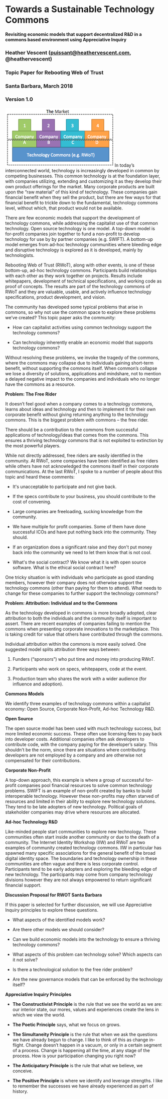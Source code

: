 # Towards a Sustainable Technology Commons

#### Revisiting economic models that support decentralized R&D in a commons based environment using Appreciative Inquiry

### Heather Vescent (<puissant@heathervescent.com>, @heathervescent)

### Topic Paper for Rebooting Web of Trust

### Santa Barbara, March 2018

### Version 1.0

![](./media/image1.png)In today’s interconnected world, technology
is increasingly developed in common by competing businesses. This common
technology is at the foundation layer, with companies utilizing,
extending and customizing it as they develop their own product offerings
for the market. Many corporate products are built upon the “raw
material” of this kind of technology. These companies gain financial
benefit when they sell the product, but there are few ways for that
financial benefit to trickle down to the fundamental, technology commons
level, without which, that product would not be available.

There are few economic models that support the development of technology
commons, while addressing the capitalist use of that common technology.
Open source technology is one model. A top-down model is for-profit
companies join together to fund a non-profit to develop technology for
use by by partner companies (e.g. SWIFT). A bottom-up model emerges from
ad-hoc technology communities where bleeding edge and disruptive
technology is explored as it is developed, mainly by technologists.

Rebooting Web of Trust (RWoT), along with other events, is one of these
bottom-up, ad-hoc technology commons. Participants build relationships
with each other as they work together on projects. Results include
whitepapers, development of technical specifications, and working code
as proof of concepts. The results are part of the technology commons of
RWoT and they are valuable, usable, and actively influence technology
specifications, product development, and vision.

The community has developed some typical problems that arise in commons,
so why not use the common space to explore these problems we’ve created?
This topic paper asks the community:

-   How can capitalist activities using common technology support the
    technology commons?

-   Can technology inherently enable an economic model that supports
    technology commons?

Without resolving these problems, we invoke the tragedy of the commons,
where the commons may collapse due to individuals gaining short-term
benefit, without supporting the commons itself. When common’s collapse
we lose a diversity of solutions, applications and mindshare, not to
mention a delayed negative impact to the companies and individuals who
no longer have the commons as a resource.

**Problem: The Free Rider**

It doesn’t feel good when a company comes to a technology commons,
learns about ideas and technology and then to implement it for their own
corporate benefit without giving returning anything to the technology
commons. This is the biggest problem with commons – the free rider.

There should be a contribution to the commons from successful
applications of technology/ideas that comes from the commons. This
ensures a thriving technology commons that is not exploited to
extinction by the most powerful players.

While not directly addressed, free riders are easily identified in the
community. At RWoT, some companies have been identified as free riders
while others have not acknowledged the commons itself in their corporate
communications. At the last RWoT, I spoke to a number of people about
this topic and heard these comments:

-   It's unacceptable to participate and not give back.

-   If the specs contribute to your business, you should contribute to
    the cost of convening.

-   Large companies are freeloading, sucking knowledge from
    the community.

-   We have multiple for profit companies. Some of them have done
    successful ICOs and have put nothing back into the community.
    They should.

-   If an organization does a significant raise and they don't put money
    back into the community we need to let them know that is not cool.

-   What's the social contract? We know what it is with open
    source software. What is the ethical social contract here?

One tricky situation is with individuals who participate as good
standing members, however their company does not otherwise support the
technology commons (other than paying for them to attend). What needs to
change for these companies to further support the technology commons?

**Problem: Attribution: Individual and to the Commons**

As the technology developed in commons is more broadly adopted, clear
attribution to both the individuals and the community itself is
important to assert. There are recent examples of companies failing to
mention the commons when presenting corporate innovations to the
marketplace. This is taking credit for value that others have
contributed through the commons.

Individual attribution within the commons is more easily solved. One
suggested model splits attribution three ways between:

1.  Funders (“sponsors”) who put time and money into producing RWoT.

2.  Participants who work on specs, whitepapers, code at the event.

3.  Production team who shares the work with a wider audience (for
    influence and adoption).

**Commons Models**

We identify three examples of technology commons within a capitalist
economy: Open Source, Corporate Non-Profit, Ad-hoc Technology R&D.

**Open Source**

The open source model has been used with much technology success, but
more limited economic success. These often use licensing fees to pay
back into developer costs. Additional companies often ask developers to
contribute code, with the company paying for the developer’s salary.
This shouldn’t be the norm, since there are situations where
contributing developers are not employed by a company and are otherwise
not compensated for their contributions.

**Corporate Non-Profit**

A top-down approach, this example is where a group of successful
for-profit companies pool financial resources to solve common technology
problems. SWIFT is an example of non-profit created by banks to build
interoperable technology. However these non-profits may often starved of
resources and limited in their ability to explore new technology
solutions. They tend to be late adopters of new technology. Political
goals of stakeholder companies may drive where resources are allocated.

**Ad-hoc Technology R&D**

Like-minded people start communities to explore new technology. These
communities often start inside another community or due to the death of
a community. The Internet Identity Workshop (IIW) and RWoT are two
examples of community created technology commons. IIW in particular has
spawned many specific associations for the general benefit of the broad
digital identity space. The boundaries and technology ownership in these
communities are often vague and there is less corporate control.
Participants tend to be early adopters and exploring the bleeding edge
of new technology. The participants may come from company technology
divisions however they are not always empowered to return significant
financial support.

**Discussion Proposal for RWOT Santa Barbara**

If this paper is selected for further discussion, we will use
Appreciative Inquiry principles to explore these questions.

-   What aspects of the identified models work?

-   Are there other models we should consider?

-   Can we build economic models into the technology to ensure a
    thriving technology commons?

-   What aspects of this problem can technology solve? Which aspects can
    it not solve?

-   Is there a technological solution to the free rider problem?

-   Are the new governance models that can be enforced by the technology
    itself?

**Appreciative Inquiry Principles**

-   **The Constructivist Principle** is the rule that we see the world
    as we are: our interior state, our mores, values and experiences
    create the lens in which we view the world.

-   **The Poetic Principle** says, what we focus on grows.

-   **The Simultaneity Principle** is the rule that when we ask the
    questions we have already begun to change. I like to think of this
    as change in-flight. Change doesn’t happen in a vacuum, or only in a
    certain segment of a process. Change is happening all the time, at
    any stage of the process. How is your participation changing you
    right now?

-   **The Anticipatory Principle** is the rule that what we believe,
    we conceive.

-   **The Positive Principle** is where we identify and
    leverage strengths. I like to remember the successes we have already
    experienced as part of history.


